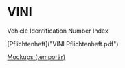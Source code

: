 # VINI
Vehicle Identification Number Index

[Pflichtenheft]("VINI Pflichtenheft.pdf")

[Mockups (temporär)](mockups.pdf)
